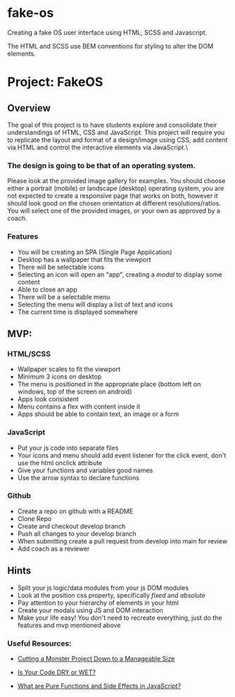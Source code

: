 # fake-os

Creating a fake OS user interface using HTML, SCSS and Javascript.

The HTML and SCSS use BEM conventions for styling to alter the DOM elements.


# Project: FakeOS

## Overview

The goal of this project is to have students explore and consolidate their understandings of HTML, CSS and JavaScript.
This project will require you to replicate the layout and format of a design/image using CSS, add content via HTML and control the interactive elements via JavaScript.\

### The design is going to be that of an operating system.

Please look at the provided image gallery for examples.
You should choose either a portrait (mobile) or landscape (desktop) operating system, you are not expected to create a responsive page that works on both, however it should look good on the chosen orientation at different resolutions/ratios.
You will select one of the provided images, or your own as approved by a coach.

### Features

-   You will be creating an SPA (Single Page Application)
-   Desktop has a wallpaper that fits the viewport
-   There will be selectable icons
-   Selecting an icon will open an "app", creating a _modal_ to display some content
-   Able to close an app
-   There will be a selectable menu
-   Selecting the menu will display a list of text and icons
-   The current time is displayed somewhere

## MVP:

### HTML/SCSS

-   Wallpaper scales to fit the viewport
-   Minimum 3 icons on desktop
-   The menu is positioned in the appropriate place (bottom left on windows, top of the screen on android)
-   Apps look consistent
-   Menu contains a flex with content inside it
-   Apps should be able to contain text, an image or a form

### JavaScript

-   Put your js code into separate files
-   Your icons and menu should add event listener for the click event, don't use the html onclick attribute
-   Give your functions and variables good names
-   Use the arrow syntax to declare functions

### Github

-   Create a repo on github with a README
-   Clone Repo
-   Create and checkout develop branch
-   Push all changes to your develop branch
-   When submitting create a pull request from develop into main for review
-   Add coach as a reviewer

## Hints

-   Split your js logic/data modules from your js DOM modules
-   Look at the position css property, specifically _fixed_ and _absolute_
-   Pay attention to your hierarchy of elements in your html
-   Create your modals using JS and DOM interaction
-   Make your life easy! You don't need to recreate everything, just do the features and mvp mentioned above

### Useful Resources:

-   [Cutting a Monster Project Down to a Manageable Size](https://www.informit.com/articles/article.aspx?p=2153472)

-   [Is Your Code DRY or WET?](https://dzone.com/articles/is-your-code-dry-or-wet#:~:text=DRY%20code%20is%20a%20software,t%20adhere%20to%20DRY%20principle.)
-   [What are Pure Functions and Side Effects in JavaScript?](https://blog.greenroots.info/what-are-pure-functions-and-side-effects-in-javascript)

